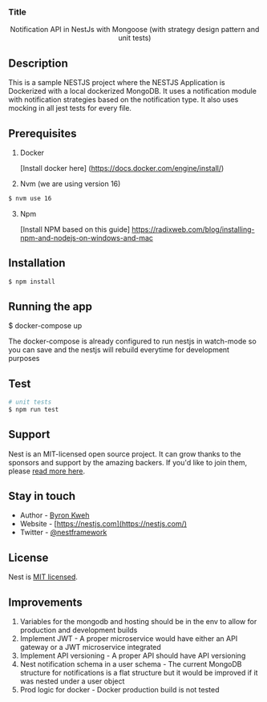 ### Title

  <p align="center"> Notification API in NestJs with Mongoose (with strategy design pattern and unit tests)
</p>

## Description

This is a sample NESTJS project where the NESTJS Application is Dockerized with a local dockerized MongoDB. It uses a notification module with notification strategies based on the notification type. It also uses mocking in all jest tests for every file.

## Prerequisites

1. Docker

   [Install docker here] (https://docs.docker.com/engine/install/)

2. Nvm (we are using version 16)

```bash
$ nvm use 16
```

3. Npm

   [Install NPM based on this guide] https://radixweb.com/blog/installing-npm-and-nodejs-on-windows-and-mac

## Installation

```bash
$ npm install
```

## Running the app

$ docker-compose up

The docker-compose is already configured to run nestjs in watch-mode so you can save and the nestjs will rebuild everytime for development purposes

## Test

```bash
# unit tests
$ npm run test

```

## Support

Nest is an MIT-licensed open source project. It can grow thanks to the sponsors and support by the amazing backers. If you'd like to join them, please [read more here](https://docs.nestjs.com/support).

## Stay in touch

- Author - [Byron Kweh](https://github.com/ByronKweh/)
- Website - [https://nestjs.com](https://nestjs.com/)
- Twitter - [@nestframework](https://twitter.com/nestframework)

## License

Nest is [MIT licensed](LICENSE).

## Improvements

1. Variables for the mongodb and hosting should be in the env to allow for production and development builds
2. Implement JWT - A proper microservice would have either an API gateway or a JWT microservice integrated
3. Implement API versioning - A proper API should have API versioning
4. Nest notification schema in a user schema - The current MongoDB structure for notifications is a flat structure but it would be improved if it was nested under a user object
5. Prod logic for docker - Docker production build is not tested
